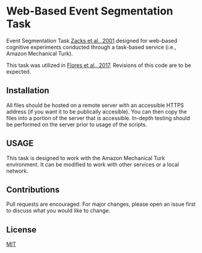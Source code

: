 # Web-Based Event Segmentation Task

Event Segmentation Task [Zacks et al., 2001](https://www.nature.com/articles/nn0601_651) designed for web-based cognitive experiments conducted through a task-based service (i.e., Amazon Mechanical Turk).

This task was utilized in [Flores et al., 2017](https://www.ncbi.nlm.nih.gov/pmc/articles/PMC5542882/). Revisions of this code are to be expected. 

## Installation

All files should be hosted on a remote server with an accessible HTTPS address (if you want it to be publically accesible). You can then copy the files into a portion of the server that is accessible. In-depth testing should be performed on the server prior to usage of the scripts.

## USAGE

This task is designed to work with the Amazon Mechanical Turk environment. It can be modified to work with other services or a local network. 

## Contributions 

Pull requests are encouraged. For major changes, please open an issue first to discuss what you would like to change. 

## License 
[MIT](https://choosealicense.com/licenses/mit/)
